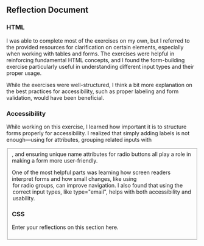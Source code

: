 ## Reflection Document

### HTML

I was able to complete most of the exercises on my own, but I referred to the provided resources for clarification on certain elements, especially when working with tables and forms. The exercises were helpful in reinforcing fundamental HTML concepts, and I found the form-building exercise particularly useful in understanding different input types and their proper usage.

While the exercises were well-structured, I think a bit more explanation on the best practices for accessibility, such as proper labeling and form validation, would have been beneficial.

### Accessibility

While working on this exercise, I learned how important it is to structure forms properly for accessibility. I realized that simply adding labels is not enough—using for attributes, grouping related inputs with <fieldset>, and ensuring unique name attributes for radio buttons all play a role in making a form more user-friendly.

One of the most helpful parts was learning how screen readers interpret forms and how small changes, like using <legend> for radio groups, can improve navigation. I also found that using the correct input types, like type="email", helps with both accessibility and usability.

### CSS

Enter your reflections on this section here.

